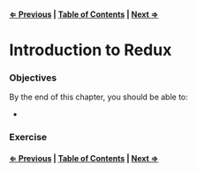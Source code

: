 #### [⇐ Previous](./04-react_router.md) | [Table of Contents](./../readme.md) | [Next ⇒](./06-redux_continued.md)

# Introduction to Redux

### Objectives

By the end of this chapter, you should be able to:

- 

### Exercise

#### [⇐ Previous](./04-react_router.md) | [Table of Contents](./../readme.md) | [Next ⇒](./06-redux_continued.md)